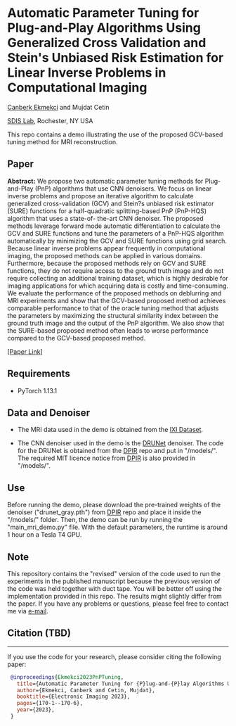 # Automatic Parameter Tuning for Plug-and-Play Algorithms Using Generalized Cross Validation and Stein's Unbiased Risk Estimation for Linear Inverse Problems in Computational Imaging

[Canberk Ekmekci](https://cekmekci.github.io/) and Mujdat Cetin

[SDIS Lab](https://labsites.rochester.edu/sdis), Rochester, NY USA

This repo contains a demo illustrating the use of the proposed GCV-based tuning method for MRI reconstruction. 

## Paper

**Abstract:** We propose two automatic parameter tuning methods for Plug-and-Play (PnP) algorithms that use CNN denoisers. We focus on linear inverse problems and propose an iterative algorithm to calculate generalized cross-validation (GCV) and Stein?s unbiased risk estimator (SURE) functions for a half-quadratic splitting-based PnP (PnP-HQS) algorithm that uses a state-of- the-art CNN denoiser. The proposed methods leverage forward mode automatic differentiation to calculate the GCV and SURE functions and tune the parameters of a PnP-HQS algorithm automatically by minimizing the GCV and SURE functions using grid search. Because linear inverse problems appear frequently in computational imaging, the proposed methods can be applied in various domains. Furthermore, because the proposed methods rely on GCV and SURE functions, they do not require access to the ground truth image and do not require collecting an additional training dataset, which is highly desirable for imaging applications for which acquiring data is costly and time-consuming. We evaluate the performance of the proposed methods on deblurring and MRI experiments and show that the GCV-based proposed method achieves comparable performance to that of the oracle tuning method that adjusts the parameters by maximizing the structural similarity index between the ground truth image and the output of the PnP algorithm. We also show that the SURE-based proposed method often leads to worse performance compared to the GCV-based proposed method.

[[Paper Link]](https://library.imaging.org/ei/articles/35/14/COIMG-170)

## Requirements

- PyTorch 1.13.1

## Data and Denoiser

- The MRI data used in the demo is obtained from the [IXI Dataset](https://brain-development.org/ixi-dataset/).

- The CNN denoiser used in the demo is the [DRUNet](https://ieeexplore.ieee.org/abstract/document/9454311) denoiser. The code for the DRUNet is obtained from the [DPIR](https://github.com/cszn/DPIR) repo and put in "/models/". The required MIT licence notice from [DPIR](https://github.com/cszn/DPIR) is also provided in "/models/".

## Use

Before running the demo, please download the pre-trained weights of the denoiser ("drunet_gray.pth") from [DPIR](https://github.com/cszn/DPIR/tree/master/model_zoo) repo and place it inside the "/models/" folder. Then, the demo can be run by running the "main_mri_demo.py" file. With the default parameters, the runtime is around 1 hour on a Tesla T4 GPU.


## Note

This repository contains the "revised" version of the code used to run the experiments in the published manuscript because the previous version of the code was held together with duct tape. You will be better off using the implementation provided in this repo. The results might slightly differ from the paper. If you have any problems or questions, please feel free to contact me via [e-mail](https://cekmekci.github.io/contact/). 

## Citation (TBD)
----------
If you use the code for your research, please consider citing the following paper:

```BibTex
 @inproceedings{Ekmekci2023PnPTuning,
   title={Automatic Parameter Tuning for {P}lug-and-{P}lay Algorithms Using Generalized Cross Validation and {S}tein's Unbiased Risk Estimation for Linear Inverse Problems in Computational Imaging},
   author={Ekmekci, Canberk and Cetin, Mujdat},
   booktitle={Electronic Imaging 2023},
   pages={170-1--170-6},
   year={2023},
 }
```



